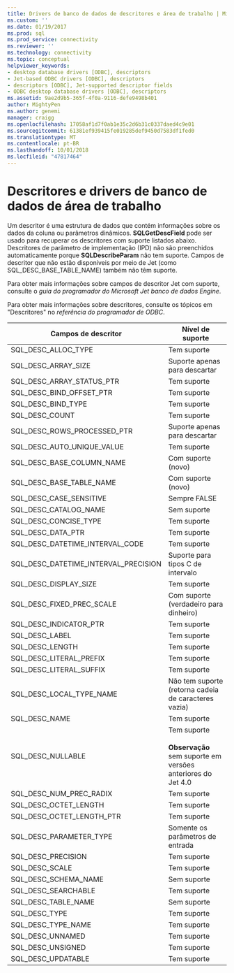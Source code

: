 ```yaml
---
title: Drivers de banco de dados de descritores e área de trabalho | Microsoft Docs
ms.custom: ''
ms.date: 01/19/2017
ms.prod: sql
ms.prod_service: connectivity
ms.reviewer: ''
ms.technology: connectivity
ms.topic: conceptual
helpviewer_keywords:
- desktop database drivers [ODBC], descriptors
- Jet-based ODBC drivers [ODBC], descriptors
- descriptors [ODBC], Jet-supported descriptor fields
- ODBC desktop database drivers [ODBC], descriptors
ms.assetid: 9ae2d9b5-365f-4f0a-9116-defe9498b401
author: MightyPen
ms.author: genemi
manager: craigg
ms.openlocfilehash: 17058af1d7f0ab1e35c2d6b31c0337daed4c9e01
ms.sourcegitcommit: 61381ef939415fe019285def9450d7583df1fed0
ms.translationtype: MT
ms.contentlocale: pt-BR
ms.lasthandoff: 10/01/2018
ms.locfileid: "47817464"
---
```

# <a name="descriptors-and-desktop-database-drivers"></a>Descritores e drivers de banco de dados de área de trabalho
Um descritor é uma estrutura de dados que contém informações sobre os dados da coluna ou parâmetros dinâmicos. **SQLGetDescField** pode ser usado para recuperar os descritores com suporte listados abaixo. Descritores de parâmetro de implementação (IPD) não são preenchidos automaticamente porque **SQLDescribeParam** não tem suporte. Campos de descritor que não estão disponíveis por meio de Jet (como SQL_DESC_BASE_TABLE_NAME) também não têm suporte.  
  
 Para obter mais informações sobre campos de descritor Jet com suporte, consulte o *guia do programador do Microsoft Jet banco de dados Engine*.  
  
 Para obter mais informações sobre descritores, consulte os tópicos em "Descritores" no *referência do programador de ODBC*.  
  
|Campos de descritor|Nível de suporte|  
|-----------------------|-------------------|  
|SQL_DESC_ALLOC_TYPE|Tem suporte|  
|SQL_DESC_ARRAY_SIZE|Suporte apenas para descartar|  
|SQL_DESC_ARRAY_STATUS_PTR|Tem suporte|  
|SQL_DESC_BIND_OFFSET_PTR|Tem suporte|  
|SQL_DESC_BIND_TYPE|Tem suporte|  
|SQL_DESC_COUNT|Tem suporte|  
|SQL_DESC_ROWS_PROCESSED_PTR|Suporte apenas para descartar|  
|SQL_DESC_AUTO_UNIQUE_VALUE|Tem suporte|  
|SQL_DESC_BASE_COLUMN_NAME|Com suporte (novo)|  
|SQL_DESC_BASE_TABLE_NAME|Com suporte (novo)|  
|SQL_DESC_CASE_SENSITIVE|Sempre FALSE|  
|SQL_DESC_CATALOG_NAME|Sem suporte|  
|SQL_DESC_CONCISE_TYPE|Tem suporte|  
|SQL_DESC_DATA_PTR|Tem suporte|  
|SQL_DESC_DATETIME_INTERVAL_CODE|Tem suporte|  
|SQL_DESC_DATETIME_INTERVAL_PRECISION|Suporte para tipos C de intervalo|  
|SQL_DESC_DISPLAY_SIZE|Tem suporte|  
|SQL_DESC_FIXED_PREC_SCALE|Com suporte (verdadeiro para dinheiro)|  
|SQL_DESC_INDICATOR_PTR|Tem suporte|  
|SQL_DESC_LABEL|Tem suporte|  
|SQL_DESC_LENGTH|Tem suporte|  
|SQL_DESC_LITERAL_PREFIX|Tem suporte|  
|SQL_DESC_LITERAL_SUFFIX|Tem suporte|  
|SQL_DESC_LOCAL_TYPE_NAME|Não tem suporte (retorna cadeia de caracteres vazia)|  
|SQL_DESC_NAME|Tem suporte|  
|SQL_DESC_NULLABLE|Tem suporte<br /><br /> **Observação** sem suporte em versões anteriores do Jet 4.0|  
|SQL_DESC_NUM_PREC_RADIX|Tem suporte|  
|SQL_DESC_OCTET_LENGTH|Tem suporte|  
|SQL_DESC_OCTET_LENGTH_PTR|Tem suporte|  
|SQL_DESC_PARAMETER_TYPE|Somente os parâmetros de entrada|  
|SQL_DESC_PRECISION|Tem suporte|  
|SQL_DESC_SCALE|Tem suporte|  
|SQL_DESC_SCHEMA_NAME|Sem suporte|  
|SQL_DESC_SEARCHABLE|Tem suporte|  
|SQL_DESC_TABLE_NAME|Sem suporte|  
|SQL_DESC_TYPE|Tem suporte|  
|SQL_DESC_TYPE_NAME|Tem suporte|  
|SQL_DESC_UNNAMED|Tem suporte|  
|SQL_DESC_UNSIGNED|Tem suporte|  
|SQL_DESC_UPDATABLE|Tem suporte|
